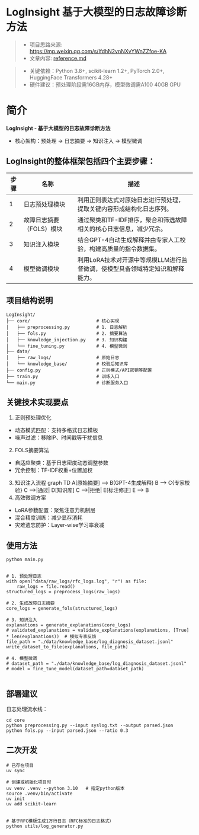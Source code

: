 # LogInsight 基于大模型的日志故障诊断方法
> - 项目思路来源: https://mp.weixin.qq.com/s/IfdhN2vnNXvYWnZZfoe-KA
> - 文章内容: [reference.md](reference.md)

> - 关键依赖：Python 3.8+, scikit-learn 1.2+, PyTorch 2.0+, HuggingFace Transformers 4.28+ 
> - 硬件建议：预处理阶段需16GB内存，模型微调需A100 40GB GPU

# 简介
**LogInsight - 基于大模型的日志故障诊断方法**
* 核心架构：预处理 → 日志摘要 → 知识注入 → 模型微调

## LogInsight的整体框架包括四个主要步骤：
| 步骤 | 名称             |描述|
|----|----------------|-|
| 1  | 日志预处理模块        |利用正则表达式对原始日志进行预处理，提取关键内容形成结构化日志序列。|
| 2  | 故障日志摘要（FOLS）模块 |通过聚类和TF-IDF排序，聚合和筛选故障相关的核心日志信息，减少冗余。|
| 3  | 知识注入模块         |结合GPT-4自动生成解释并由专家人工校验，构建高质量的指令数据集。|
| 4  | 模型微调模块         |利用LoRA技术对开源中等规模LLM进行监督微调，使模型具备领域特定知识和解释能力。|

## 项目结构说明
```shell
LogInsight/
├── core/                         # 核心实现
│   ├── preprocessing.py          # 1. 日志解析
│   ├── fols.py                   # 2. 摘要算法
│   ├── knowledge_injection.py    # 3. 知识构建
│   └── fine_tuning.py            # 4. 模型微调
├── data/
│   ├── raw_logs/                 # 原始日志
│   └── knowledge_base/           # 校验后知识库
├── config.py                     # 正则模式/API密钥等配置
├── train.py                      # 训练入口
└── main.py                       # 诊断服务入口
```

## 关键技术实现要点
1. 正则预处理优化
 - 动态模式匹配：支持多格式日志模板
 - 噪声过滤：移除IP、时间戳等干扰信息
2. FOLS摘要算法
 - 自适应聚类：基于日志密度动态调整参数
 - 冗余控制：TF-IDF权重+位置加权
3. 知识注入流程
graph TD
    A[原始摘要] --> B(GPT-4生成解释)
    B --> C{专家校验}
    C -->|通过| D[知识库]
    C -->|拒绝| E[标注修正]
    E --> B
4. 高效微调方案
 - LoRA参数配置：聚焦注意力机制层
 - 混合精度训练：减少显存消耗
 - 灾难遗忘防护：Layer-wise学习率衰减


## 使用方法
```shell
python main.py


# 1. 预处理日志
with open("data/raw_logs/rfc_logs.log", "r") as file:
    raw_logs = file.read()
structured_logs = preprocess_logs(raw_logs)

# 2. 生成故障日志摘要
core_logs = generate_fols(structured_logs)

# 3. 知识注入
explanations = generate_explanations(core_logs)
# validated_explanations = validate_explanations(explanations, [True] * len(explanations))  # 模拟专家反馈
file_path = "./data/knowledge_base/log_diagnosis_dataset.jsonl"
write_dataset_to_file(explanations, file_path)

# 4. 模型微调
# dataset_path = "./data/knowledge_base/log_diagnosis_dataset.jsonl"
# model = fine_tune_model(dataset_path=dataset_path)
    
```
## 部署建议
日志处理流水线：
```shell
cd core
python preprocessing.py --input syslog.txt --output parsed.json
python fols.py --input parsed.json --ratio 0.3
```

## 二次开发
```shell
# 已存在项目
uv sync
```
```shell
# 创建或初始化项目时
uv venv .venv --python 3.10   # 指定python版本
source .venv/bin/activate
uv init
uv add scikit-learn
```

##
```shell
# 基于RFC模板生成1万行日志（RFC标准的日志格式）
python utils/log_generator.py
```